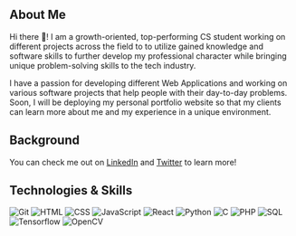 
About Me
---

Hi there 👋! I am a growth-oriented, top-performing CS student working on different projects across the field to to utilize gained knowledge and software skills to further develop my professional character while bringing unique problem-solving skills to the tech industry. 

I have a passion for developing different Web Applications and working on various software projects that help people with their day-to-day problems. Soon, I will be deploying my personal portfolio website so that my clients can learn more about me and my experience in a unique environment. 


Background
---
You can check me out on <a href="https://www.linkedin.com/in/lazizjonalimov/">LinkedIn</a> and <a href="https://www.twitter.com/lazizjonalimov/">Twitter</a> to learn more!


Technologies & Skills
---
![Git](https://img.shields.io/badge/-Git-000?style=flat&logo=git&logoColor=white&color=404254)
![HTML](https://img.shields.io/badge/-HTML-000?style=flat&logo=html5&logoColor=white&color=404254)
![CSS](https://img.shields.io/badge/-CSS-000?style=flat&logo=css3&logoColor=white&color=404254)
![JavaScript](https://img.shields.io/badge/-JavaScript-000?style=flat&logoColor=white&logo=javascript&color=404254)
![React](https://img.shields.io/badge/-React-000?style=flat&logoColor=white&logo=React&color=404254)
![Python](https://img.shields.io/badge/-Python-000?style=flat&logoColor=white&logo=python&color=404254)
![C](https://img.shields.io/badge/-C-000?style=flat&logoColor=white&logo=l&color=404254)
![PHP](https://img.shields.io/badge/-PHP-000?style=flat&logoColor=white&logo=php&color=404254)
![SQL](https://img.shields.io/badge/-SQL-000?style=flat&logoColor=white&logo=sql&color=404254)
![Tensorflow](https://img.shields.io/badge/-Tensorflow-000?style=flat&logoColor=white&logo=sql&color=404254)
![OpenCV](https://img.shields.io/badge/-OpenCV-000?style=flat&logoColor=white&logo=sql&color=404254)



<!-- <div align="center" >  -->
<!-- <a href="https://github.com/amandasilvbr/github-readme-stats"> -->
<!--   <img height="155em" src="https://github-readme-stats.vercel.app/api?username=amandasilvbr&count_private=true&show_icons=true&theme=radical" /> -->
</a>
<!-- <a href="https://github.com/amandasilvbr/convoychat"> -->
<!--   <img height="155em" src="https://github-readme-stats.vercel.app/api/top-langs/?username=amandasilvbr&layout=compact&show_icons=true&theme=radical" /> -->
<!-- </a> -->
<!-- </div> -->


<!--
**lazizjonalimov/lazizjonalimov** is a ✨ _special_ ✨ repository because its `README.md` (this file) appears on your GitHub profile.

Here are some ideas to get you started:

- 🔭 I’m currently working on ...
- 🌱 I’m currently learning ...
- 👯 I’m looking to collaborate on ...
- 🤔 I’m looking for help with ...
- 💬 Ask me about ...
- 📫 How to reach me: ...
- 😄 Pronouns: ...
- ⚡ Fun fact: ...
-->
